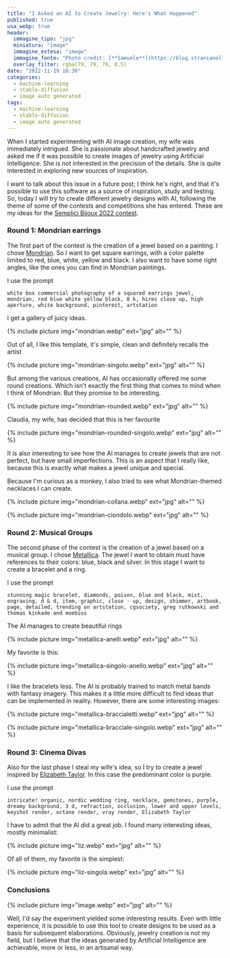 ```yaml
---
title: "I Asked an AI to Create Jewelry: Here's What Happened"
published: true
usa_webp: true
header:
  immagine_tipo: "jpg"
  miniatura: "image"
  immagine_estesa: "image"
  immagine_fonte: "Photo credit: [**Samuele**](https://blog.stranianelli.com/)"
  overlay_filter: rgba(79, 79, 79, 0.5)
date: "2022-11-19 18:30"
categories:
  - machine-learning
  - stable-diffusion
  - image auto generated
tags:
  - machine-learning
  - stable-diffusion
  - image auto generated
---
```


When I started experimenting with AI image creation, my wife was immediately intrigued. She is passionate about handcrafted jewelry and asked me if it was possible to create images of jewelry using Artificial Intelligence. She is not interested in the precision of the details. She is quite interested in exploring new sources of inspiration.

I want to talk about this issue in a future post; I think he's right, and that it's possible to use this software as a source of inspiration, study and testing. So, today I will try to create different jewelry designs with AI, following the theme of some of the contests and competitions she has entered. These are my ideas for the [Semplici Bijoux 2022 contest](https://www.youtube.com/@semplicibijoux7815).

### Round 1: Mondrian earrings

The first part of the contest is the creation of a jewel based on a painting. I chose [Mondrian](https://en.wikipedia.org/wiki/Piet_Mondrian). So I want to get square earrings, with a color palette limited to red, blue, white, yellow and black. I also want to have some right angles, like the ones you can find in Mondrian paintings.

I use the prompt

```
white box commercial photography of a squared earrings jewel, mondrian, red blue white yellow black, 8 k, hires close up, high aperture, white background, pinterest, artstation
```

I get a gallery of juicy ideas.

{% include picture img="mondrian.webp" ext="jpg" alt="" %}

Out of all, I like this template, it's simple, clean and definitely recalls the artist

{% include picture img="mondrian-singolo.webp" ext="jpg" alt="" %}

But among the various creations, AI has occasionally offered me some round creations. Which isn't exactly the first thing that comes to mind when I think of Mondrian. But they promise to be interesting.

{% include picture img="mondrian-rounded.webp" ext="jpg" alt="" %}

Claudia, my wife, has decided that this is her favourite

{% include picture img="mondrian-rounded-singolo.webp" ext="jpg" alt="" %}

It is also interesting to see how the AI manages to create jewels that are not perfect, but have small imperfections. This is an aspect that I really like, because this is exactly what makes a jewel unique and special.

Because I'm curious as a monkey, I also tried to see what Mondrian-themed necklaces I can create.

{% include picture img="mondrian-collana.webp" ext="jpg" alt="" %}

{% include picture img="mondrian-ciondolo.webp" ext="jpg" alt="" %}

### Round 2: Musical Groups

The second phase of the contest is the creation of a jewel based on a musical group. I chose [Metallica](https://en.wikipedia.org/wiki/Metallica). The jewel I want to obtain must have references to their colors: blue, black and silver. In this stage I want to create a bracelet and a ring.

I use the prompt

```
stunning magic bracelet, diamonds, poison, blue and black, mist, engraving, d & d, item, graphic, close - up, design, shimmer, artbook, page, detailed, trending on artstation, cgsociety, greg rutkowski and thomas kinkade and moebius
```

The AI manages to create beautiful rings

{% include picture img="metallica-anelli.webp" ext="jpg" alt="" %}

My favorite is this:

{% include picture img="metallica-singolo-anello.webp" ext="jpg" alt="" %}

I like the bracelets less. The AI is probably trained to match metal bands with fantasy imagery. This makes it a little more difficult to find ideas that can be implemented in reality. However, there are some interesting images:

{% include picture img="metallica-braccialetti.webp" ext="jpg" alt="" %}

{% include picture img="metallica-bracciale-singolo.webp" ext="jpg" alt="" %}

### Round 3: Cinema Divas

Also for the last phase I steal my wife's idea, so I try to create a jewel inspired by [Elizabeth Taylor](https://en.wikipedia.org/wiki/Elizabeth_Taylor). In this case the predominant color is purple.

I use the prompt

```
intricate! organic, nordic wedding ring, necklace, gemstones, purple, dreamy background, 3 d, refraction, occlusion, lower and upper levels, keyshot render, octane render, vray render, Elizabeth Taylor
```

I have to admit that the AI did a great job. I found many interesting ideas, mostly minimalist:

{% include picture img="liz.webp" ext="jpg" alt="" %}

Of all of them, my favorite is the simplest:

{% include picture img="liz-singola.webp" ext="jpg" alt="" %}

### Conclusions

{% include picture img="image.webp" ext="jpg" alt="" %}

Well, I'd say the experiment yielded some interesting results. Even with little experience, it is possible to use this tool to create designs to be used as a basis for subsequent elaborations. Obviously, jewelry creation is not my field, but I believe that the ideas generated by Artificial Intelligence are achievable, more or less, in an artisanal way.
